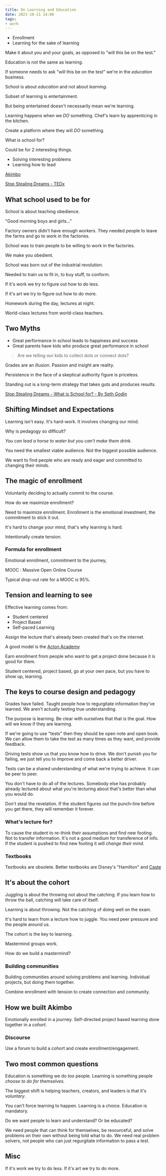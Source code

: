 ```yaml
---
title: On Learning and Education
date: 2021-10-21 14:08
tags:
- work
---
```


* Enrollment
* Learning for the sake of learning

Make it about you and your goals, as opposed to "will this be on the test."

Education is not the same as learning. 

If someone needs to ask "will this be on the test" we're in the _education_
business. 

School is about _education_ and not about _learning._

Subset of learning is entertainment.

But being entertained doesn't necessarily mean we're learning.

Learning happens when we _DO_ something. Chef's learn by apprenticing in the
kitchen.

Create a platform where they will _DO_ something.

What is school for?

Could be for 2 interesting things. 

* Solving interesting problems
* Learning how to lead

[Akimbo](https://www.akimbo.com/)

[Stop Stealing Dreams - TEDx](https://www.youtube.com/watch?v=sXpbONjV1Jc)

## What school used to be for

School is about teaching obedience.

"Good morning boys and girls..."

Factory owners didn't have enough workers. They needed people to leave the farms
and go to work in the factories.

School was to train people to be willing to work in the factories.

We make you obedient. 

School was born out of the industrial revolution.

Needed to train us to fit in, to buy stuff, to conform.

If it's work we try to figure out how to do less.

If it's art we try to figure out how to do more.

Homework during the day, lectures at night.

World-class lectures from world-class teachers.

## Two Myths

* Great performance in school leads to happiness and success
* Great parents have kids who produce great performance in school

> Are we telling our kids to collect dots or connect dots?

Grades are an illusion. Passion and insight are reality.

Persistence in the face of a skeptical authority figure is priceless.

Standing out is a long-term strategy that takes guts and produces results.

[Stop Stealing Dreams - What is School for? - By Seth Godin][1]

[1]: https://sethgodinwrites.medium.com/stop-stealing-dreams-4116c7dbff7b

## Shifting Mindset and Expectations

Learning isn't easy. It's hard-work. It involves changing our mind. 

Why is pedagogy so difficult? 

_You can lead a horse to water but you can't make them drink._

You need the smallest viable audience. Not the biggest possible audience.

We want to find people who are ready and eager and committed to changing their
minds. 

## The magic of enrollment

Voluntarily deciding to actually commit to the course.

How do we maximize enrollment?

Need to maximize enrollment. Enrollment is the emotional investment, the
commitment to stick it out. 

It's hard to change your mind, that's why learning is hard. 

Intentionally create tension.

### Formula for enrollment

Emotional enrollment, commitment to the journey, 

MOOC
: Massive Open Online Course

Typical drop-out rate for a MOOC is 95%.

## Tension and learning to see

Effective learning comes from:

* Student centered
* Project Based
* Self-paced Learning

Assign the lecture that's already been created that's on the internet.

A good model is the [Acton Academy](https://www.actonacademy.org/)

Earn enrollment from people who want to get a project done because it is good
for them. 

Student centered, project based, go at your own pace, but you have to show up,
learning.

## The keys to course design and pedagogy

Grades have failed. Taught people how to regurgitate information they've
learned. We aren't actually testing true understanding. 

The purpose is learning. Be clear with ourselves that that is the goal. How will
we know if they are learning.

If we're going to use "tests" then they should be open note and open book. We
can allow them to take the test as many times as they want, and provide
feedback.

Driving tests show us that you know how to drive. We don't punish you for
failing, we just tell you to improve and come back a better driver.

Tests can be a shared understanding of what we're trying to achieve. It can be
peer to peer.

You don't have to do all of the lectures. Somebody else has probably already
lectured about what you're lecturing about that's better than what you would do.

Don't steal the revelation. If the student figures out the punch-line before you
get there, they will remember it forever.

### What's lecture for?

To cause the student to re-think their assumptions and find new footing. Not to
transfer information. It's not a good medium for transference of info. If the
student is pushed to find new footing it will _change their mind._

### Textbooks

Textbooks are obsolete. Better textbooks are Disney's "Hamilton" and [Caste](https://www.amazon.com/Caste-Origins-Discontents-Isabel-Wilkerson/dp/0593230256)

## It's about the cohort

Juggling is about the throwing not about the catching. If you learn how to throw
the ball, catching will take care of itself.

Learning is about throwing. Not the catching of doing well on the exam.

It's hard to learn from a lecture how to juggle. You need peer pressure and the
people around us.

The cohort is the key to learning.

Mastermind groups work.

How do we build a mastermind?

### Building communities

Building communities around solving problems and learning. Individual projects,
but doing them together. 

Combine enrollment with tension to create connection and community.

## How we built Akimbo

Emotionally enrolled in a journey. Self-directed project based learning done
together in a _cohort_.

### Discourse

Use a forum to build a cohort and create enrollment/engagement.

## Two most common questions

Education is something we do _too_ people. Learning is something people _choose
to do for themselves._

The biggest shift is helping teachers, creators, and leaders is that it's
_voluntary_.

You can't force learning to happen. Learning is a choice. Education is
mandatory. 

Do we want people to learn and understand? Or be educated? 

We need people that can think for themselves, be resourceful, and solve problems
on their own without being told what to do. We need real problem solvers, not
people who can just regurgitate information to pass a test. 

## Misc

If it's work we try to do less. If it's art we try to do more.
